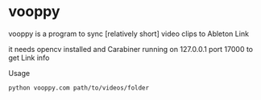# vooppy

vooppy is a program to sync [relatively short] video clips to Ableton Link

it needs opencv installed and Carabiner running on 127.0.0.1 port 17000 to get Link info

Usage

```
python vooppy.com path/to/videos/folder
```
